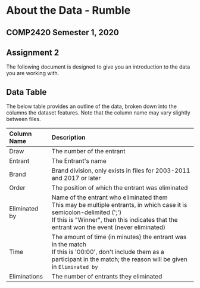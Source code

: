# About the Data - Rumble
## COMP2420 Semester 1, 2020
## Assignment 2

The following document is designed to give you an introduction to the data you
are working with.

## Data Table
The below table provides an outline of the data, broken down into the columns
the dataset features. Note that the column name may vary slightly between files.

| Column Name   | Description               |
| :------------ | :------------------------ |
| Draw          | The number of the entrant |
| Entrant       | The Entrant's name        |
| Brand         | Brand division, only exists in files for 2003-2011 and 2017 or later |
| Order         | The position of which the entrant was eliminated |
| Eliminated by | Name of the entrant who eliminated them<br>This may be multiple entrants, in which case it is semicolon-delimited (';')<br>If this is "Winner", then this indicates that the entrant won the event (never eliminated) |
| Time          | The amount of time (in minutes) the entrant was in the match<br>If this is '00:00', don't include them as a participant in the match; the reason will be given in `Eliminated by` |
| Eliminations  | The number of entrants they eliminated |
